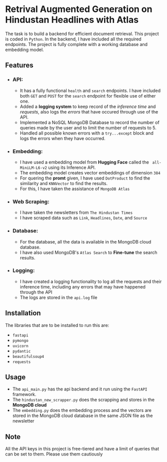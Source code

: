 # Retrival Augmented Generation on Hindustan Headlines with Atlas
The task is to build a backend for efficient document retrieval. This project is coded in `Python`. In the backend, I have included all the required endpoints. The project is fully complete with a working database and embedding model.

## Features
- ### API:
    - It has a fully functional `health` and `search` endpoints. I have included both `GET` and `POST` for the `search` endpoint for flexible use of either one.
    - Added a **logging system** to keep record of the *inference time* and *requests*, also logs the *errors* that have occured through use of the API.
    - Implemented a NoSQL MongoDB Database to record the number of queries made by the user and to limit the number of requests to 5.
    - Handled all possible known errors with a `try...except` block and logs the errors when they have occurred.

- ### Embedding:
    - I have used a embedding model from **Hugging Face** called the `
all-MiniLM-L6-v2` using its Inference API.
    - The embedding model creates vector embeddings of dimension `384`
    - For quering the **promt** given, I have used `DotProduct` to find the similarity and `KNNVector` to find the results.
    - For this, I have taken the assistance of `MongoDB Atlas`

- ### Web Scraping:
    - I have taken the newsletters from `The Hindustan Times`
    - I have scraped data such as `Link`, `Headlines`, `Date`, and `Source`

- ### Database:
    - For the database, all the data is available in the MongoDB cloud database.
    - I have also used MongoDB's `Atlas Search` to **Fine-tune** the search results.

- ### Logging:
    - I have created a logging functionality to log all the requests and their inference time, including any errors that may have happened through the API
    - The logs are stored in the `api.log` file

## Installation
The libraries that are to be installed to run this are:
- `fastapi`
- `pymongo`
- `uvicorn`
- `pydantic`
- `beautifulsoup4`
- `requests`

## Usage
- The `api_main.py` has the api backend and it run using the `FastAPI` framework.
- The `hindustan_new_scrapper.py` does the scrapping and stores in the **MongoDB cloud**
- The `embedding.py` does the embedding process and the vectors are stored in the MongoDB cloud database in the same JSON file as the newsletter

## Note
All the API keys in this project is free-tiered and have a limit of queries that can be set to them. Please use them cautiously
